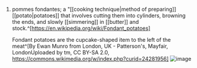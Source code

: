 1. pommes fondantes; a "[[cooking technique|method of preparing]] [[potato|potatoes]] that involves cutting them into cylinders, browning the ends, and slowly [[simmering]] in [[butter]] and stock.^[https://en.wikipedia.org/wiki/Fondant_potatoes]
   
   Fondant potatoes are the cupcake-shaped item to the left of the meat^[By Ewan Munro from London, UK - Patterson's, Mayfair, LondonUploaded by tm, CC BY-SA 2.0, https://commons.wikimedia.org/w/index.php?curid=24281956]
   ![image](https://upload.wikimedia.org/wikipedia/commons/7/7f/Pattersons%2C_Mayfair%2C_London_%287313808984%29.jpg)